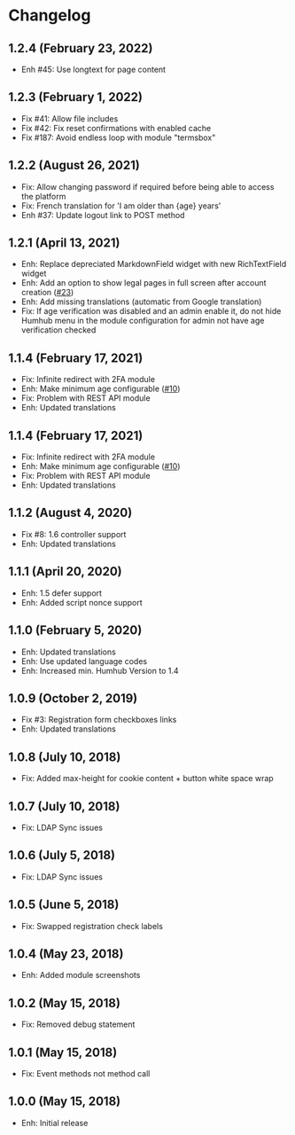 Changelog
=========

1.2.4 (February 23, 2022)
------------------------
- Enh #45: Use longtext for page content

1.2.3 (February 1, 2022)
------------------------
- Fix #41: Allow file includes
- Fix #42: Fix reset confirmations with enabled cache
- Fix #187: Avoid endless loop with module "termsbox"

1.2.2 (August 26, 2021)
-----------------------
- Fix: Allow changing password if required before being able to access the platform
- Fix: French translation for 'I am older than {age} years'
- Enh #37: Update logout link to POST method

1.2.1  (April 13, 2021)
-----------------------
- Enh: Replace depreciated MarkdownField widget with new RichTextField widget
- Enh: Add an option to show legal pages in full screen after account creation ([#23](https://github.com/humhub-contrib/legal/issues/23))
- Enh: Add missing translations (automatic from Google translation)
- Fix: If age verification was disabled and an admin enable it, do not hide Humhub menu in the module configuration for admin not have age verification checked


1.1.4  (February 17, 2021)
--------------------------
- Fix: Infinite redirect with 2FA module
- Enh: Make minimum age configurable ([#10](https://github.com/humhub-contrib/legal/issues/10))
- Fix: Problem with REST API module
- Enh: Updated translations


1.1.4  (February 17, 2021)
--------------------------
- Fix: Infinite redirect with 2FA module
- Enh: Make minimum age configurable ([#10](https://github.com/humhub-contrib/legal/issues/10))
- Fix: Problem with REST API module
- Enh: Updated translations


1.1.2  (August 4, 2020)
-------------------------
- Fix #8: 1.6 controller support
- Enh: Updated translations


1.1.1  (April 20, 2020)
-------------------------
- Enh: 1.5 defer support
- Enh: Added script nonce support


1.1.0  (February 5, 2020)
-------------------------
- Enh: Updated translations
- Enh: Use updated language codes
- Enh: Increased min. Humhub Version to 1.4   


1.0.9  (October 2, 2019)
------------------------
- Fix #3: Registration form checkboxes links
- Enh: Updated translations


1.0.8  (July 10, 2018)
-----------------------
- Fix: Added max-height for cookie content + button white space wrap


1.0.7  (July 10, 2018)
-----------------------
- Fix: LDAP Sync issues


1.0.6  (July 5, 2018)
-----------------------
- Fix: LDAP Sync issues


1.0.5  (June 5, 2018)
-----------------------
- Fix: Swapped registration check labels


1.0.4  (May 23, 2018)
-----------------------
- Enh: Added module screenshots


1.0.2  (May 15, 2018)
-----------------------
- Fix: Removed debug statement


1.0.1  (May 15, 2018)
-----------------------
- Fix: Event methods not method call


1.0.0  (May 15, 2018)
-----------------------
- Enh: Initial release

